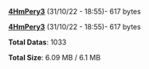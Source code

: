 [**4HmPery3**](/data/4HmPery3.txt) (31/10/22 - 18:55)- 617 bytes

[**4HmPery3**](/data/4HmPery3.txt) (31/10/22 - 18:55)- 617 bytes

**Total Datas**: 1033

**Total Size**: 6.09 MB / 6.1 MB